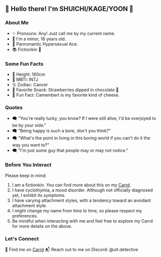## 👋 Hello there! I'm SHUICHI/KAGE/YOON 🌟

### About Me
- ✨ Pronouns: Any! Just call me by my current name.
- 🎈 I'm a minor, 16 years old.
- 🌈 Panromantic Hypersexual Ace.
- 📚 Fictionkin 📖

### Some Fun Facts
- 📏  Height: 160cm
- 🧠 MBTI: INTJ
- ♋ Zodiac: Cancer
- 🍓 Favorite Snack: Strawberries dipped in chocolate 🍫
- 🧀 Fun Fact: Camembert is my favorite kind of cheese.

### Quotes
- 🗨 "You're really lucky, you know? If I were still alive, I'd be overjoyed to be by your side."
- 🗨 "Being happy is such a bore, don't you think?"
- 🗨 "What's the point in living in this boring world if you can't do it the way you want to?"
- 🗨 "I'm just some guy that people may or may not notice."

### Before You Interact
Please keep in mind:
1. I am a fictionkin. You can find more about this on my [Carrd](https://mitsuba-memoirs.carrd.co/).
2. I have cyclothymia, a mood disorder. Although not officially diagnosed yet, I exhibit its symptoms.
3. I have varying attachment styles, with a tendency toward an avoidant attachment style.
4. I might change my name from time to time, so please respect my preferences.
5. Be mindful when interacting with me and feel free to explore my Carrd for more details on the above.

### Let's Connect
🔗 Find me on [Carrd](https://mitsuba-memoirs.carrd.co/)
📬 Reach out to me on Discord: @ult.detective
